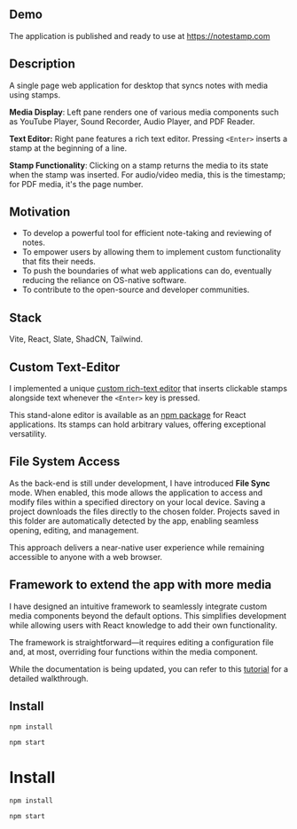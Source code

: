 
## Demo
The application is published and ready to use at https://notestamp.com

## Description
A single page web application for desktop that syncs notes with media using stamps.

 **Media Display**: Left pane renders one of various media components such as YouTube Player, Sound Recorder, Audio Player, and PDF Reader.  

**Text Editor:** Right pane features a rich text editor. Pressing `<Enter>` inserts a stamp at the beginning of a line.  

**Stamp Functionality**: Clicking on a stamp returns the media to its state when the stamp was inserted. For audio/video media, this is the timestamp; for PDF media, it's the page number.

## Motivation
- To develop a powerful tool for efficient note-taking and reviewing of notes.
- To empower users by allowing them to implement custom functionality that fits their needs.
- To push the boundaries of what web applications can do, eventually reducing the reliance on OS-native software.
- To contribute to the open-source and developer communities.

## Stack
Vite, React, Slate, ShadCN, Tailwind.

## Custom Text-Editor

I implemented a unique [custom rich-text editor](https://github.com/fortyoneplustwo/notestamp-editor-react) that inserts clickable stamps alongside text whenever the `<Enter>` key is pressed.

This stand-alone editor is available as an [npm package](https://www.npmjs.com/package/notestamp) for React applications. Its stamps can hold arbitrary values, offering exceptional versatility.

## File System Access
As the back-end is still under development, I have introduced **File Sync** mode. When enabled, this mode allows the application to access and modify files within a specified directory on your local device. Saving a project downloads the files directly to the chosen folder. Projects saved in this folder are automatically detected by the app, enabling seamless opening, editing, and management. 

This approach delivers a near-native user experience while remaining accessible to anyone with a web browser.

## Framework to extend the app with more media

I have designed an intuitive framework to seamlessly integrate custom media components beyond the default options. This simplifies development while allowing users with React knowledge to add their own functionality.

The framework is straightforward—it requires editing a configuration file and, at most, overriding four functions within the media component.

While the documentation is being updated, you can refer to this [tutorial](https://github.com/fortyoneplustwo/notestamp/wiki/Tutorial:-Implementing-a-custom-media-component) for a detailed walkthrough.

## Install
`npm install`

`npm start`


# Install
`npm install`

`npm start`
